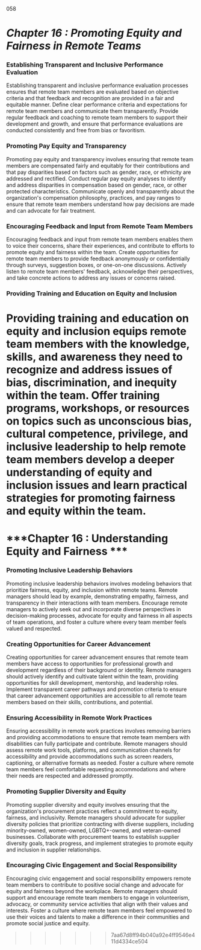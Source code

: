 058



# ***Chapter 16 : Promoting Equity and Fairness in Remote Teams***



### **Establishing Transparent and Inclusive Performance Evaluation**

Establishing transparent and inclusive performance evaluation processes ensures that remote team members are evaluated based on objective criteria and that feedback and recognition are provided in a fair and equitable manner. Define clear performance criteria and expectations for remote team members and communicate them transparently. Provide regular feedback and coaching to remote team members to support their development and growth, and ensure that performance evaluations are conducted consistently and free from bias or favoritism.

### **Promoting Pay Equity and Transparency**

Promoting pay equity and transparency involves ensuring that remote team members are compensated fairly and equitably for their contributions and that pay disparities based on factors such as gender, race, or ethnicity are addressed and rectified. Conduct regular pay equity analyses to identify and address disparities in compensation based on gender, race, or other protected characteristics. Communicate openly and transparently about the organization's compensation philosophy, practices, and pay ranges to ensure that remote team members understand how pay decisions are made and can advocate for fair treatment.

### **Encouraging Feedback and Input from Remote Team Members**

Encouraging feedback and input from remote team members enables them to voice their concerns, share their experiences, and contribute to efforts to promote equity and fairness within the team. Create opportunities for remote team members to provide feedback anonymously or confidentially through surveys, suggestion boxes, or one-on-one discussions. Actively listen to remote team members' feedback, acknowledge their perspectives, and take concrete actions to address any issues or concerns raised.

### **Providing Training and Education on Equity and Inclusion**

Providing training and education on equity and inclusion equips remote team members with the knowledge, skills, and awareness they need to recognize and address issues of bias, discrimination, and inequity within the team. Offer training programs, workshops, or resources on topics such as unconscious bias, cultural competence, privilege, and inclusive leadership to help remote team members develop a deeper understanding of equity and inclusion issues and learn practical strategies for promoting fairness and equity within the team.
=======
# ***Chapter 16 : Understanding Equity and Fairness ***

### **Promoting Inclusive Leadership Behaviors**

Promoting inclusive leadership behaviors involves modeling behaviors that prioritize fairness, equity, and inclusion within remote teams. Remote managers should lead by example, demonstrating empathy, fairness, and transparency in their interactions with team members. Encourage remote managers to actively seek out and incorporate diverse perspectives in decision-making processes, advocate for equity and fairness in all aspects of team operations, and foster a culture where every team member feels valued and respected.

### **Creating Opportunities for Career Advancement**

Creating opportunities for career advancement ensures that remote team members have access to opportunities for professional growth and development regardless of their background or identity. Remote managers should actively identify and cultivate talent within the team, providing opportunities for skill development, mentorship, and leadership roles. Implement transparent career pathways and promotion criteria to ensure that career advancement opportunities are accessible to all remote team members based on their skills, contributions, and potential.

### **Ensuring Accessibility in Remote Work Practices**

Ensuring accessibility in remote work practices involves removing barriers and providing accommodations to ensure that remote team members with disabilities can fully participate and contribute. Remote managers should assess remote work tools, platforms, and communication channels for accessibility and provide accommodations such as screen readers, captioning, or alternative formats as needed. Foster a culture where remote team members feel comfortable requesting accommodations and where their needs are respected and addressed promptly.

### **Promoting Supplier Diversity and Equity**

Promoting supplier diversity and equity involves ensuring that the organization's procurement practices reflect a commitment to equity, fairness, and inclusivity. Remote managers should advocate for supplier diversity policies that prioritize contracting with diverse suppliers, including minority-owned, women-owned, LGBTQ+-owned, and veteran-owned businesses. Collaborate with procurement teams to establish supplier diversity goals, track progress, and implement strategies to promote equity and inclusion in supplier relationships.

### **Encouraging Civic Engagement and Social Responsibility**

Encouraging civic engagement and social responsibility empowers remote team members to contribute to positive social change and advocate for equity and fairness beyond the workplace. Remote managers should support and encourage remote team members to engage in volunteerism, advocacy, or community service activities that align with their values and interests. Foster a culture where remote team members feel empowered to use their voices and talents to make a difference in their communities and promote social justice and equity.

>>>>>>> 7aa67d8ff94b040a92e4ff9546e411d4334ce504
